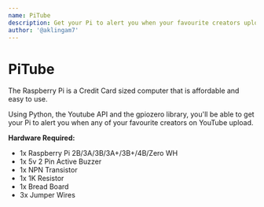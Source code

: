 ```yaml
---
name: PiTube
description: Get your Pi to alert you when your favourite creators upload
author: '@aklingam7'
--- 
```


# PiTube

The Raspberry Pi is a Credit Card sized computer that is affordable and easy to use. 

Using Python, the Youtube API and the gpiozero library, you'll be able to get your Pi to alert you when any of your favourite creators on YouTube upload.

**Hardware Required:**

- 1x Raspberry Pi 2B/3A/3B/3A+/3B+/4B/Zero WH
- 1x 5v 2 Pin Active Buzzer
- 1x NPN Transistor
- 1x 1K Resistor
- 1x Bread Board
- 3x Jumper Wires
